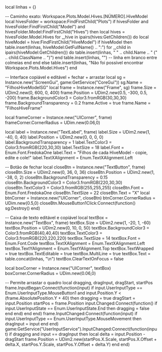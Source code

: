 local linhas = {}

-- Caminho exato: Workspace.Plots.Model.Hives.[NÚMERO].HiveModel
local hivesFolder = workspace:FindFirstChild("Plots")
if hivesFolder and hivesFolder:FindFirstChild("Model") and hivesFolder.Model:FindFirstChild("Hives") then
    local hives = hivesFolder.Model.Hives
    for _,hive in ipairs(hives:GetChildren()) do
        local hiveModel = hive:FindFirstChild("HiveModel")
        if hiveModel then
            table.insert(linhas, hiveModel:GetFullName() .. ":")
            for _,child in ipairs(hiveModel:GetChildren()) do
                table.insert(linhas, "    " .. child.Name .. " (" .. child.ClassName .. ")")
            end
            table.insert(linhas, "") -- linha em branco entre colmeias
        end
    end
else
    table.insert(linhas, "Não foi possível encontrar Workspace.Plots.Model.Hives")
end

-- Interface copiável e editável + fechar + arrastar
local sg = Instance.new("ScreenGui", game:GetService("CoreGui"))
sg.Name = "FilhosHiveModelSG"
local frame = Instance.new("Frame", sg)
frame.Size = UDim2.new(0, 600, 0, 400)
frame.Position = UDim2.new(0.5, -300, 0.5, -200)
frame.BackgroundColor3 = Color3.fromRGB(30,30,30)
frame.BackgroundTransparency = 0.2
frame.Active = true
frame.Name = "FilhosHiveFrame"

local frameCorner = Instance.new("UICorner", frame)
frameCorner.CornerRadius = UDim.new(0.06,0)

local label = Instance.new("TextLabel", frame)
label.Size = UDim2.new(1, -40, 0, 40)
label.Position = UDim2.new(0, 0, 0, 0)
label.BackgroundTransparency = 1
label.TextColor3 = Color3.fromRGB(220,30,30)
label.TextSize = 18
label.Font = Enum.Font.FredokaOne
label.Text = "Filhos de cada HiveModel - copie, edite e cole!"
label.TextXAlignment = Enum.TextXAlignment.Left

-- Botão de fechar
local closeBtn = Instance.new("TextButton", frame)
closeBtn.Size = UDim2.new(0, 36, 0, 36)
closeBtn.Position = UDim2.new(1, -38, 0, 2)
closeBtn.BackgroundTransparency = 0.15
closeBtn.BackgroundColor3 = Color3.fromRGB(220,30,30)
closeBtn.TextColor3 = Color3.fromRGB(255,255,255)
closeBtn.Font = Enum.Font.FredokaOne
closeBtn.TextSize = 22
closeBtn.Text = "X"
local btnCorner = Instance.new("UICorner", closeBtn)
btnCorner.CornerRadius = UDim.new(0.5,0)
closeBtn.MouseButton1Click:Connect(function()
    sg:Destroy()
end)

-- Caixa de texto editável e copiável
local textBox = Instance.new("TextBox", frame)
textBox.Size = UDim2.new(1, -20, 1, -60)
textBox.Position = UDim2.new(0, 10, 0, 50)
textBox.BackgroundColor3 = Color3.fromRGB(40,40,40)
textBox.TextColor3 = Color3.fromRGB(220,220,220)
textBox.TextSize = 14
textBox.Font = Enum.Font.Code
textBox.TextXAlignment = Enum.TextXAlignment.Left
textBox.TextYAlignment = Enum.TextYAlignment.Top
textBox.TextWrapped = true
textBox.TextEditable = true
textBox.MultiLine = true
textBox.Text = table.concat(linhas, "\n")
textBox.ClearTextOnFocus = false

local boxCorner = Instance.new("UICorner", textBox)
boxCorner.CornerRadius = UDim.new(0.06,0)

-- Permite arrastar o quadro
local dragging, dragInput, dragStart, startPos
frame.InputBegan:Connect(function(input)
    if input.UserInputType == Enum.UserInputType.MouseButton1 and input.Position.Y < (frame.AbsolutePosition.Y + 40) then
        dragging = true
        dragStart = input.Position
        startPos = frame.Position
        input.Changed:Connect(function()
            if input.UserInputState == Enum.UserInputState.End then
                dragging = false
            end
        end)
    end
end)
frame.InputChanged:Connect(function(input)
    if input.UserInputType == Enum.UserInputType.MouseMovement then
        dragInput = input
    end
end)
game:GetService("UserInputService").InputChanged:Connect(function(input)
    if dragging and input == dragInput then
        local delta = input.Position - dragStart
        frame.Position = UDim2.new(startPos.X.Scale, startPos.X.Offset + delta.X, startPos.Y.Scale, startPos.Y.Offset + delta.Y)
    end
end)
